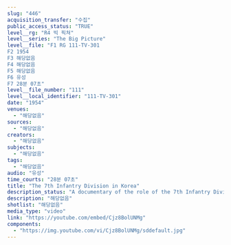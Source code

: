 ```yaml
---
slug: "446"
acquisition_transfer: "수집"
public_access_status: "TRUE"
level__rg: "R4 빅 픽쳐"
level__series: "The Big Picture"
level__file: "F1 RG 111-TV-301
F2 1954
F3 해당없음
F4 해당없음
F5 해당없음
F6 유성
F7 28분 07초"
level__file_number: "111"
level__local_identifier: "111-TV-301"
date: "1954"
venues: 
  - "해당없음"
sources: 
  - "해당없음"
creators: 
  - "해당없음"
subjects: 
  - "해당없음"
tags: 
  - "해당없음"
audio: "유성"
time_courts: "28분 07초"
title: "The 7th Infantry Division in Korea"
description_status: "A documentary of the role of the 7th Infantry Division in Korea."
description: "해당없음"
shotlist: "해당없음"
media_type: "video"
link: "https://youtube.com/embed/Cjz8BolUNMg"
components: 
  - "https://img.youtube.com/vi/Cjz8BolUNMg/sddefault.jpg"
---
```

